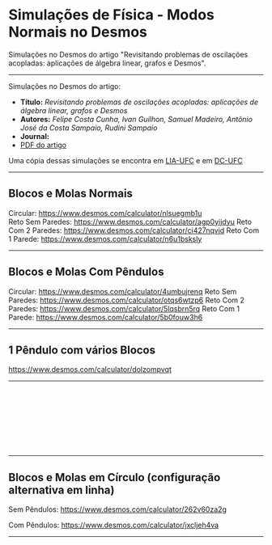 # Simulações de Física - Modos Normais no Desmos
Simulações no Desmos do artigo "Revisitando problemas de oscilações acopladas: aplicações de álgebra linear, grafos e Desmos".

<hr>
Simulações no Desmos do artigo:
<ul>
<li><b>Título:</b> <i>Revisitando problemas de oscilações acopladas: aplicações de álgebra linear, grafos e Desmos</i></li>
<li><b>Autores:</b> <i>Felipe Costa Cunha, Ivan Guilhon, Samuel Madeiro, Antônio José da Costa Sampaio, Rudini Sampaio</i></li>
<li><b>Journal:</b> <i></i></li>
<li><a href="normal_modes.pdf">PDF do artigo</a></li>
</ul>

Uma cópia dessas simulações se encontra em [LIA-UFC](http://www.lia.ufc.br/~rudini/publ/normal_modes.htm) e em [DC-UFC](http://sites.dc.ufc.br/~rudini/publ/normal_modes.htm)


<hr>
<H2>Blocos e Molas Normais</H2>

Circular: https://www.desmos.com/calculator/nlsuegmb1u<br>
Reto Sem Paredes: https://www.desmos.com/calculator/agp0yijdyu
Reto Com 2 Paredes: https://www.desmos.com/calculator/ci427nqvjd
Reto Com 1 Parede: https://www.desmos.com/calculator/n6u1bsksly


<hr>
<H2>Blocos e Molas Com Pêndulos</H2>

Circular: https://www.desmos.com/calculator/4umbujrenq
Reto Sem Paredes: https://www.desmos.com/calculator/otqs6wtzp6
Reto Com 2 Paredes: https://www.desmos.com/calculator/5lqsbrn5rq
Reto Com 1 Parede: https://www.desmos.com/calculator/5b0fouw3h6

<hr>
<H2>1 Pêndulo com vários Blocos</H2>

https://www.desmos.com/calculator/dolzompvqt

<hr>

<br /> <br /> <br /> <br /> <br /> <br /> <br /> 

<hr>
<H2>Blocos e Molas em Círculo (configuração alternativa em linha)</H2>

Sem Pêndulos: https://www.desmos.com/calculator/262v60za2g

Com Pêndulos: https://www.desmos.com/calculator/jxcljeh4va

<hr>
</BODY></HTML>
